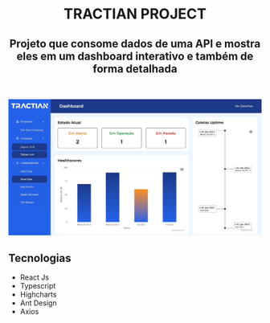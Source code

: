 <center>

# TRACTIAN PROJECT

## Projeto que consome dados de uma API e mostra eles em um dashboard interativo e também de forma detalhada

</center>

<br />

![Layout](./src/assets/readme/dashboard.gif)

## Tecnologias

- React Js
- Typescript
- Highcharts
- Ant Design
- Axios
